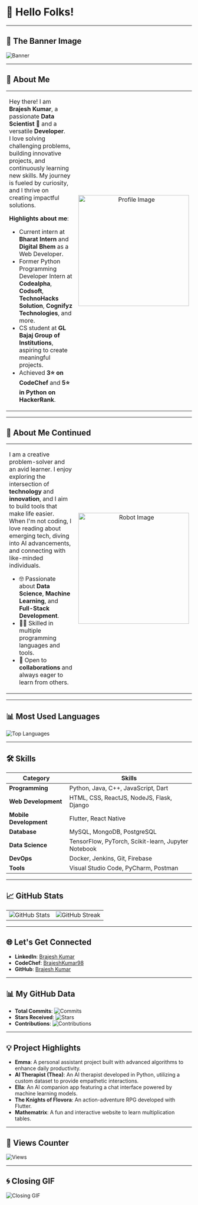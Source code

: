 # 👋 Hello Folks!  

---

## 🌟 The Banner Image  
![Banner](https://via.placeholder.com/1200x400?text=Welcome+to+My+GitHub+Profile)

---

## 💬 About Me  
<table>
<tr>
<td width="50%">
  
Hey there! I am **Brajesh Kumar**, a passionate **Data Scientist** 🚀 and a versatile **Developer**.  
I love solving challenging problems, building innovative projects, and continuously learning new skills. My journey is fueled by curiosity, and I thrive on creating impactful solutions.  

**Highlights about me**:
- Current intern at **Bharat Intern** and **Digital Bhem** as a Web Developer.  
- Former Python Programming Developer Intern at **Codealpha**, **Codsoft**, **TechnoHacks Solution**, **Cognifyz Technologies**, and more.  
- CS student at **GL Bajaj Group of Institutions**, aspiring to create meaningful projects.  
- Achieved **3⭐ on CodeChef** and **5⭐ in Python on HackerRank**.

</td>
<td width="50%" align="center">
  <img src="https://via.placeholder.com/400x400?text=Profile+Image" alt="Profile Image" width="300px" />
</td>
</tr>
</table>

---

## 🤖 About Me Continued  
<table>
<tr>
<td width="50%">
  
I am a creative problem-solver and an avid learner. I enjoy exploring the intersection of **technology** and **innovation**, and I aim to build tools that make life easier.  
When I'm not coding, I love reading about emerging tech, diving into AI advancements, and connecting with like-minded individuals.

- 🤓 Passionate about **Data Science**, **Machine Learning**, and **Full-Stack Development**.  
- 👨‍💻 Skilled in multiple programming languages and tools.  
- 🌟 Open to **collaborations** and always eager to learn from others.

</td>
<td width="50%" align="center">
  <img src="https://via.placeholder.com/400x400?text=Robot+Image" alt="Robot Image" width="300px" />
</td>
</tr>
</table>

---

## 📊 Most Used Languages  
![Top Languages](https://github-readme-stats.vercel.app/api/top-langs/?username=brajeshkumar98&theme=dark&show_icons=true)

---

## 🛠️ Skills  
| **Category**         | **Skills**                                                                                                         |
|-----------------------|-------------------------------------------------------------------------------------------------------------------|
| **Programming**       | Python, Java, C++, JavaScript, Dart                                                                              |
| **Web Development**   | HTML, CSS, ReactJS, NodeJS, Flask, Django                                                                        |
| **Mobile Development**| Flutter, React Native                                                                                           |
| **Database**          | MySQL, MongoDB, PostgreSQL                                                                                      |
| **Data Science**      | TensorFlow, PyTorch, Scikit-learn, Jupyter Notebook                                                             |
| **DevOps**            | Docker, Jenkins, Git, Firebase                                                                                  |
| **Tools**             | Visual Studio Code, PyCharm, Postman                                                                            |

---

## 📈 GitHub Stats  
<table>
<tr>
<td>
  <img src="https://github-readme-stats.vercel.app/api?username=brajeshkumar98&show_icons=true&theme=dark&count_private=true" alt="GitHub Stats" />
</td>
<td>
  <img src="https://github-readme-streak-stats.herokuapp.com/?user=brajeshkumar98&theme=dark" alt="GitHub Streak" />
</td>
</tr>
</table>

---

## 🌐 Let's Get Connected  
- **LinkedIn**: [Brajesh Kumar](https://www.linkedin.com/in/brajeshkumar98)  
- **CodeChef**: [BrajeshKumar98](https://www.codechef.com/users/brajeshkumar98)  
- **GitHub**: [Brajesh Kumar](https://github.com/brajeshkumar98)  

---

## 📊 My GitHub Data  
- **Total Commits**: ![Commits](https://komarev.com/ghpvc/?username=brajeshkumar98&color=blue&style=flat-square)  
- **Stars Received**: ![Stars](https://img.shields.io/github/stars/brajeshkumar98?color=yellow&style=flat-square)  
- **Contributions**: ![Contributions](https://img.shields.io/badge/contributions-1000%2B-brightgreen)  

---

## 💡 Project Highlights  
- **Emma**: A personal assistant project built with advanced algorithms to enhance daily productivity.  
- **AI Therapist (Thea)**: An AI therapist developed in Python, utilizing a custom dataset to provide empathetic interactions.  
- **Ella**: An AI companion app featuring a chat interface powered by machine learning models.  
- **The Knights of Flovora**: An action-adventure RPG developed with Flutter.  
- **Mathematrix**: A fun and interactive website to learn multiplication tables.

---

## 👀 Views Counter  
![Views](https://komarev.com/ghpvc/?username=brajeshkumar98&color=green&style=for-the-badge)

---

## 🌀 Closing GIF  
<img src="https://via.placeholder.com/600x300?text=Thank+You+for+Visiting!" alt="Closing GIF" />
